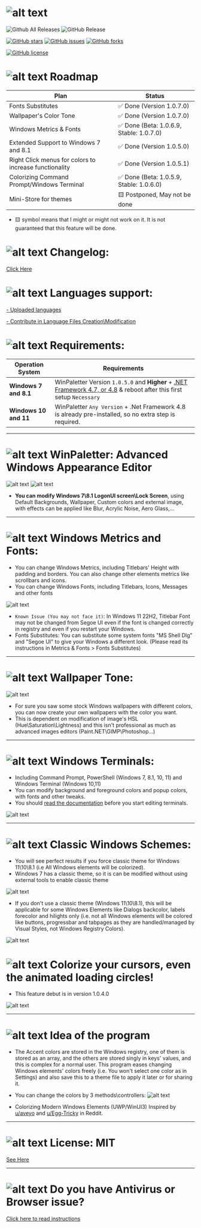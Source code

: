 # ![alt text](https://github.com/Abdelrhman-AK/WinPaletter/blob/master/Media/GithubBannerIntro.jpg?raw=true)

![Github All Releases](https://img.shields.io/github/downloads/Abdelrhman-AK/WinPaletter/total?color=0078D4&style=for-the-badge) ![GitHub Release](https://img.shields.io/github/v/release/Abdelrhman-AK/WinPaletter?color=05227A&style=for-the-badge)

[![GitHub stars](https://img.shields.io/github/stars/Abdelrhman-AK/WinPaletter?color=F4870A&style=for-the-badge)](https://github.com/Abdelrhman-AK/WinPaletter/stargazers) [![GitHub issues](https://img.shields.io/github/issues/Abdelrhman-AK/WinPaletter?color=FF0000&style=for-the-badge)](https://github.com/Abdelrhman-AK/WinPaletter/issues) [![GitHub forks](https://img.shields.io/github/forks/Abdelrhman-AK/WinPaletter?color=00AF00&style=for-the-badge)](https://github.com/Abdelrhman-AK/WinPaletter/network)

[![GitHub license](https://img.shields.io/github/license/Abdelrhman-AK/WinPaletter?color=FF0C4F&style=for-the-badge)](https://github.com/Abdelrhman-AK/WinPaletter/blob/master/License.md) 

# ![alt text](https://github.com/Abdelrhman-AK/WinPaletter/blob/master/Media/Mini-Icons/Idea.png?raw=true) Roadmap

| Plan                                                   | Status                                                                 |
| ------------------------------------------------------ | ---------------------------------------------------------------------- |
| Fonts Substitutes                                      | :white_check_mark: Done (Version 1.0.7.0)                              | 
| Wallpaper's Color Tone                                 | :white_check_mark: Done (Version 1.0.7.0)                              |
| Windows Metrics & Fonts                                | :white_check_mark: Done (Beta: 1.0.6.9, Stable: 1.0.7.0)               |
| Extended Support to Windows 7 and 8.1                  | :white_check_mark: Done (Version 1.0.5.0)                              |
| Right Click menus for colors to increase functionality | :white_check_mark: Done (Version 1.0.5.1)                              |
| Colorizing Command Prompt/Windows Terminal             | :white_check_mark: Done (Beta: 1.0.5.9, Stable: 1.0.6.0)               |
| Mini-Store for themes                                  | :yellow_square: Postponed, May not be done                             |

* :yellow_square: symbol means that I might or might not work on it. It is not guaranteed that this feature will be done. 


# ![alt text](https://github.com/Abdelrhman-AK/WinPaletter/blob/master/Media/Mini-Icons/Changelog.png?raw=true) Changelog:
[Click Here](https://github.com/Abdelrhman-AK/WinPaletter/blob/master/CHANGELOG.md)


# ![alt text](https://github.com/Abdelrhman-AK/WinPaletter/blob/master/Media/Mini-Icons/Languages.png?raw=true) Languages support:
[- Uploaded languages](https://github.com/Abdelrhman-AK/WinPaletter/tree/master/Languages)

[- Contribute in Language Files Creation\Modification](https://github.com/Abdelrhman-AK/WinPaletter/blob/master/Documentations/LangContribution.md)

# ![alt text](https://github.com/Abdelrhman-AK/WinPaletter/blob/master/Media/Mini-Icons/Requirements.png?raw=true) Requirements:
| Operation System                                       | Requirements                                                                             |
| ------------------------------------------------------ | -----------------------------------------------------------------------------------------|
| **Windows 7 and 8.1**                                  | WinPaletter Version `1.0.5.0` and **Higher** + [.NET Framework 4.7, or 4.8](https://dotnet.microsoft.com/en-us/download/dotnet-framework/net48) & reboot after this first setup `Necessary`    |
| **Windows 10 and 11**                                  | WinPaletter `Any Version` + .Net Framework 4.8 is already pre-installed, so no extra step is required.               |

---

# ![alt text](https://github.com/Abdelrhman-AK/WinPaletter/blob/master/Media/Mini-Icons/WinPaletter.png?raw=true) WinPaletter: Advanced Windows Appearance Editor
![alt text](https://github.com/Abdelrhman-AK/WinPaletter/blob/master/Media/Banner.png?raw=true)
![alt text](https://github.com/Abdelrhman-AK/WinPaletter/blob/master/Media/Sample.png?raw=true)

- **You can modify Windows 7\8.1 LogonUI screen\Lock Screen**, using Default Backgrounds, Wallpaper, Custom colors and external image, with effects can be applied like Blur, Acrylic Noise, Aero Glass,...

---

# ![alt text](https://github.com/Abdelrhman-AK/WinPaletter/blob/master/Media/Mini-Icons/Metrics.png?raw=true) Windows Metrics and Fonts:
- You can change Windows Metrics, including Titlebars' Height with padding and borders. You can also change other elements metrics like scrollbars and icons.
- You can change Windows Fonts, including Titlebars, Icons, Messages and other fonts

 ![alt text](https://github.com/Abdelrhman-AK/WinPaletter/blob/master/Media/Metrics.png?raw=true)

- `Known Issue (You may not face it)`: In Windows 11 22H2, Titlebar Font may not be changed from Segoe UI even if the font is changed correctly in registry and even if you restart your Windows.
- Fonts Substitutes: You can substitute some system fonts "MS Shell Dlg" and "Segoe UI" to give your Windows a different look. (Please read its instructions in Metrics & Fonts > Fonts Substitutes)

---

# ![alt text](https://github.com/Abdelrhman-AK/WinPaletter/blob/master/Media/Mini-Icons/WallpaperTone.png?raw=true) Wallpaper Tone:

 ![alt text](https://github.com/Abdelrhman-AK/WinPaletter/blob/master/Media/WT.png?raw=true)
 
- For sure you saw some stock Windows wallpapers with different colors, you can now create your own wallpapers with the color you want.
- This is dependent on modification of image's HSL (Hue\Saturation\Lightness) and this isn't professional as much as advanced images editors (Paint.NET\GIMP\Photoshop\...)

---

# ![alt text](https://github.com/Abdelrhman-AK/WinPaletter/blob/master/Media/Mini-Icons/Terminal.png?raw=true) Windows Terminals:

- Including Command Prompt, PowerShell (Windows 7, 8.1, 10, 11) and Windows Terminal (Windows 10,11)
- You can modify background and foreground colors and popup colors, with fonts and other tweaks.
- You should [read the documentation](https://github.com/Abdelrhman-AK/WinPaletter/blob/master/Documentations/Terminal.md) before you start editing terminals.

![alt text](https://github.com/Abdelrhman-AK/WinPaletter/blob/master/Media/Terminals.png?raw=true)

---

# ![alt text](https://github.com/Abdelrhman-AK/WinPaletter/blob/master/Media/Mini-Icons/Classic.png?raw=true) Classic Windows Schemes:

- You will see perfect results if you force classic theme for Windows 11\10\8.1 (i.e All Windows elements will be colorized).
- Windows 7 has a classic theme, so it is can be modified without using external tools to enable classic theme 

![alt text](https://github.com/Abdelrhman-AK/WinPaletter/blob/master/Media/Classic.png?raw=true)

- If you don't use a classic theme (Windows 11\10\8.1), this will be applicable for some Windows Elements like Dialogs backcolor, labels forecolor and hilights only (i.e. not all Windows elements will be colored like buttons, progressbar and tabpages as they are handled/managed by Visual Styles, not Windows Registry Colors).

![alt text](https://github.com/Abdelrhman-AK/WinPaletter/blob/master/Media/Win32UINotice.png?raw=true)

# ![alt text](https://github.com/Abdelrhman-AK/WinPaletter/blob/master/Media/Mini-Icons/Cursor.png?raw=true) Colorize your cursors, even the animated loading circles!

- This feature debut is in version 1.0.4.0

![alt text](https://github.com/Abdelrhman-AK/WinPaletter/blob/master/Media/Cursors.png?raw=true)

---

# ![alt text](https://github.com/Abdelrhman-AK/WinPaletter/blob/master/Media/Mini-Icons/Mechanism.png?raw=true) Idea of the program

- The Accent colors are stored in the Windows registry, one of them is stored as an array, and the others are stored singly in keys' values, and this is complex for a normal user. This program eases changing Windows elements' colors freely (i.e. You won't select one color as in Settings) and also save this to a theme file to apply it later or for sharing it.

- You can change the colors by 3 methods\controllers:
  ![alt text](https://github.com/Abdelrhman-AK/WinPaletter/blob/master/Media/ColorsPicking.png?raw=true)

- Colorizing Modern Windows Elements (UWP/WinUI3) Inspired by [u/aveyo](https://www.reddit.com/r/Windows11/comments/tkvet4/pitch_black_themereg_now_for_ctrlaltdel_as_well) and [u/Egg-Tricky](https://www.reddit.com/r/Windows11/comments/sw15u0/dark_theme_did_you_notice_the_ugly_pale_accent) in Reddit.

---

# ![alt text](https://github.com/Abdelrhman-AK/WinPaletter/blob/master/Media/Mini-Icons/License.png?raw=true) License: MIT
[See Here](https://github.com/Abdelrhman-AK/WinPaletter/blob/master/License.md)

---

# ![alt text](https://github.com/Abdelrhman-AK/WinPaletter/blob/master/Media/Mini-Icons/Antivirus.png?raw=true) Do you have Antivirus or Browser issue?
[Click here to read instructions](https://github.com/Abdelrhman-AK/WinPaletter/blob/master/Documentations/AntivirusIssue.md)
